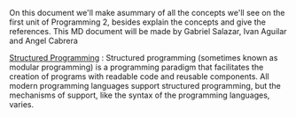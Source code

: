 On this document we'll make asummary of all the concepts we'll see on the first unit of Programming 2,
besides explain the concepts and give the references.
This MD document will be made by Gabriel Salazar, Ivan Aguilar and Angel Cabrera

[Structured Programming](https://searchsoftwarequality.techtarget.com/definition/structured-programming-modular-programming)
: Structured programming (sometimes known as modular programming) is a programming paradigm that facilitates 
  the creation of programs with readable code and reusable components.
  All modern programming languages support structured programming, but the mechanisms of support, like the syntax of the programming languages, varies.
